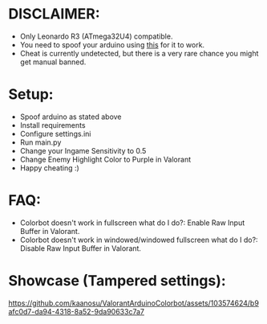 # DISCLAIMER:
- Only Leonardo R3 (ATmega32U4) compatible.
- You need to spoof your arduino using [this](https://cdn.discordapp.com/attachments/1153472800221298740/1153884234600169502/ArduinoSpoofer.exe) for it to work.
- Cheat is currently undetected, but there is a very rare chance you might get manual banned.

# Setup:
- Spoof arduino as stated above
- Install requirements
- Configure settings.ini
- Run main.py
- Change your Ingame Sensitivity to 0.5
- Change Enemy Highlight Color to Purple in Valorant
- Happy cheating :)

# FAQ:
- Colorbot doesn't work in fullscreen what do I do?: Enable Raw Input Buffer in Valorant.
- Colorbot doesn't work in windowed/windowed fullscreen what do I do?: Disable Raw Input Buffer in Valorant.

# Showcase (Tampered settings):


https://github.com/kaanosu/ValorantArduinoColorbot/assets/103574624/b9afc0d7-da94-4318-8a52-9da90633c7a7

